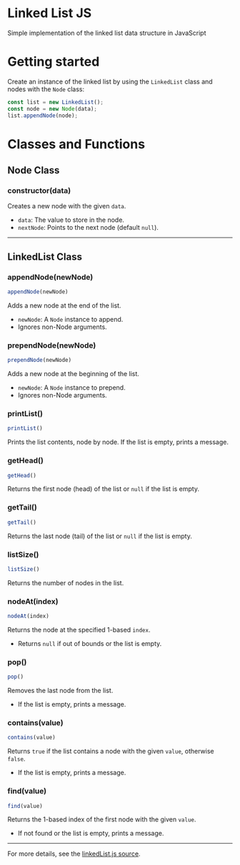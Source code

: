 # Linked List JS
Simple implementation of the linked list data structure in JavaScript

# Getting started
Create an instance of the linked list by using the `LinkedList` class and nodes with the `Node` class:
```js
const list = new LinkedList();
const node = new Node(data);
list.appendNode(node);
```

# Classes and Functions

## Node Class

### constructor(data)
Creates a new node with the given `data`.  
- `data`: The value to store in the node.
- `nextNode`: Points to the next node (default `null`).

---

## LinkedList Class

### appendNode(newNode)
```js
appendNode(newNode)
```
Adds a new node at the end of the list.  
- `newNode`: A `Node` instance to append.  
- Ignores non-Node arguments.

### prependNode(newNode)
```js
prependNode(newNode)
```
Adds a new node at the beginning of the list.  
- `newNode`: A `Node` instance to prepend.  
- Ignores non-Node arguments.

### printList()
```js
printList()
```
Prints the list contents, node by node. If the list is empty, prints a message.

### getHead()
```js
getHead()
```
Returns the first node (head) of the list or `null` if the list is empty.

### getTail()
```js
getTail()
```
Returns the last node (tail) of the list or `null` if the list is empty.

### listSize()
```js
listSize()
```
Returns the number of nodes in the list.

### nodeAt(index)
```js
nodeAt(index)
```
Returns the node at the specified 1-based `index`.  
- Returns `null` if out of bounds or the list is empty.

### pop()
```js
pop()
```
Removes the last node from the list.  
- If the list is empty, prints a message.

### contains(value)
```js
contains(value)
```
Returns `true` if the list contains a node with the given `value`, otherwise `false`.  
- If the list is empty, prints a message.

### find(value)
```js
find(value)
```
Returns the 1-based index of the first node with the given `value`.  
- If not found or the list is empty, prints a message.

---

For more details, see the [linkedList.js source](https://github.com/ryanneekidev/linked-list-js/blob/main/linkedList.js).
